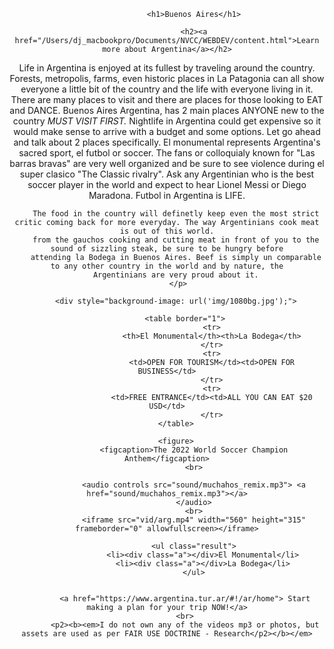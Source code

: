 <!DOCTYPE html>
<html>

<center>
                <head>
                    <title>Welcome Page</title>
                    <meta charset="UTF-8" />
                    <meta http-equiv="X-UA-Compatible" content="IE=edge" />
                    <meta name="viewport" content="width=device-width, initial-scale=1.0" />
                    <link rel="stylesheet" type="text/css" href="CSS/styles.css" /> 
                    <Title>Argentina</Title>
                    <link type="styles.css" rel="stylesheet" href="stylesheet.css"/> 
                </head>

                <h1>Buenos Aires</h1>
                
                <h2><a href="/Users/dj_macbookpro/Documents/NVCC/WEBDEV/content.html">Learn more about Argentina</a></h2>

<body><center>
        <p>Life in Argentina is enjoyed at its fullest by traveling around the country. Forests, metropolis, farms, even historic
        places in La Patagonia can all show everyone a little bit of the country and the life
        with everyone living in it. There are many places to visit and there are places for those
        looking to EAT and DANCE. Buenos Aires Argentina, has 2 main places ANYONE new to the country <em>MUST VISIT FIRST.</em>
        Nightlife in Argentina could get expensive so it would make sense to arrive with a budget and some options.
        Let go ahead and talk about 2 places specifically. El monumental represents Argentina's sacred sport, el futbol or soccer.
        The fans or colloquialy known for "Las barras bravas" are very well organized and be sure to see violence during el
        super clasico "The Classic rivalry". Ask any Argentinian who is the best soccer player in the world and expect to hear
        Lionel Messi or Diego Maradona. Futbol in Argentina is LIFE.

        The food in the country will definetly keep even the most strict critic coming back for more everyday. The way Argentinians cook meat is out of this world.
        from the gauchos cooking and cutting meat in front of you to the sound of sizzling steak, be sure to be hungry before
        attending la Bodega in Buenos Aires. Beef is simply un comparable to any other country in the world and by nature, the
        Argentinians are very proud about it.
         </p>

        <div style="background-image: url('img/1080bg.jpg');">
        
            <table border="1">
                        <tr>
                        <th>El Monumental</th><th>La Bodega</th>
                        </tr>
                        <tr>
                        <td>OPEN FOR TOURISM</td><td>OPEN FOR BUSINESS</td>
                        </tr>
                        <tr>
                        <td>FREE ENTRANCE</td><td>ALL YOU CAN EAT $20 USD</td>
                        </tr>
        </table>

        <figure>
                <figcaption>The 2022 World Soccer Champion Anthem</figcaption>
                <br>

                <audio controls src="sound/muchahos_remix.mp3"> <a href="sound/muchahos_remix.mp3"></a>
                </audio>
                <br>
                <iframe src="vid/arg.mp4" width="560" height="315" frameborder="0" allowfullscreen></iframe>
                    
                <ul class="result">
                    <li><div class="a"></div>El Monumental</li>
                    <li><div class="a"></div>La Bodega</li>
                </ul>


            <a href="https://www.argentina.tur.ar/#!/ar/home"> Start making a plan for your trip NOW!</a>
            <br>
            <p2><b><em>I do not own any of the videos mp3 or photos, but assets are used as per FAIR USE DOCTRINE - Research</p2></b></em>

            



</body>
</html>


 
